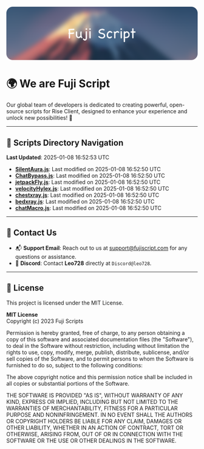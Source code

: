 ![Banner](.github/b.webp)

# 🌍 **We are Fuji Script**

Our global team of developers is dedicated to creating powerful, open-source scripts for Rise Client, designed to enhance your experience and unlock new possibilities! 🌟

---
<!-- SCRIPTS_NAVIGATION_START -->
## 📂 **Scripts Directory Navigation**

**Last Updated**: 2025-01-08 16:52:53 UTC

- **[SilentAura.js](scripts/SilentAura.js)**: Last modified on 2025-01-08 16:52:50 UTC
- **[ChatBypass.js](scripts/ChatBypass.js)**: Last modified on 2025-01-08 16:52:50 UTC
- **[jetpackFly.js](scripts/jetpackFly.js)**: Last modified on 2025-01-08 16:52:50 UTC
- **[velocityHylex.js](scripts/velocityHylex.js)**: Last modified on 2025-01-08 16:52:50 UTC
- **[chestxray.js](scripts/chestxray.js)**: Last modified on 2025-01-08 16:52:50 UTC
- **[bedxray.js](scripts/bedxray.js)**: Last modified on 2025-01-08 16:52:50 UTC
- **[chatMacro.js](scripts/chatMacro.js)**: Last modified on 2025-01-08 16:52:50 UTC

<!-- SCRIPTS_NAVIGATION_END -->

---

## 💬 **Contact Us**  
- 📬 **Support Email**: Reach out to us at [support@fujiscript.com](mailto:support@fujiscript.com) for any questions or assistance.  
- 💬 **Discord**: Contact **Leo728** directly at `Discord@leo728`.

---

## 📜 **License**

This project is licensed under the MIT License.  

**MIT License**  
Copyright (c) 2023 Fuji Scripts  

Permission is hereby granted, free of charge, to any person obtaining a copy of this software and associated documentation files (the "Software"), to deal in the Software without restriction, including without limitation the rights to use, copy, modify, merge, publish, distribute, sublicense, and/or sell copies of the Software, and to permit persons to whom the Software is furnished to do so, subject to the following conditions:  

The above copyright notice and this permission notice shall be included in all copies or substantial portions of the Software.  

THE SOFTWARE IS PROVIDED "AS IS", WITHOUT WARRANTY OF ANY KIND, EXPRESS OR IMPLIED, INCLUDING BUT NOT LIMITED TO THE WARRANTIES OF MERCHANTABILITY, FITNESS FOR A PARTICULAR PURPOSE AND NONINFRINGEMENT. IN NO EVENT SHALL THE AUTHORS OR COPYRIGHT HOLDERS BE LIABLE FOR ANY CLAIM, DAMAGES OR OTHER LIABILITY, WHETHER IN AN ACTION OF CONTRACT, TORT OR OTHERWISE, ARISING FROM, OUT OF OR IN CONNECTION WITH THE SOFTWARE OR THE USE OR OTHER DEALINGS IN THE SOFTWARE.  
